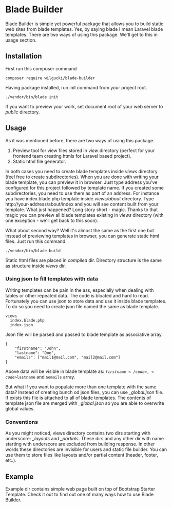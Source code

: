 # Blade Builder

Blade Builder is simple yet powerful package that allows you to build static web sites from blade templates.
Yes, by saying blade I mean Laravel blade templates. There are two ways of using this package. We'll get to this
in usage section.

## Installation

First run this composer command

    composer require wilgucki/blade-builder

Having package installed, run init command from your project root.

    ./vendor/bin/blade init

If you want to preview your work, set document root of your web server to _public_ directory.

## Usage

As it was mentioned before, there are two ways of using this package.

1. Preview tool for view files stored in _view_ directory (perfect for your frontend team creating htmls for Laravel based project).
2. Static html file generator.

In both cases you need to create blade templates inside _views_ directory (feel free to create subdirectories). When you are done with
writing your blade template, you can preview it in browser. Just type address you've configured for this project followed by
template name. If you created some subdirectories, you need to use them as part of an address.
For instance you have index.blade.php template inside _views/about_ directory. Type http://your-address/about/index and you
will see content built from your template. What just happened? Long story short - magic. Thanks to that magic you can preview all
blade templates existing in _views_ directory (with one exception - we'll get back to this soon).

What about second way? Well it's almost the same as the first one but instead of previewing templates in browser, you can
generate static html files. Just run this command

    ./vendor/bin/blade build

Static html files are placed in _compiled_ dir. Directory structure is the same as structure inside _views_ dir.

### Using json to fill templates with data

Writing templates can be pain in the ass, especially when dealing with tables or other repeated data. The code is bloated and
hard to read. Fortunately you can use json to store data and use it inside blade templates. To do so you need to create json file
named the same as blade template.

    views
      index.blade.php
      index.json

Json file will be parsed and passed to blade template as associative array.

    {
        "firstname": "John",
        "lastname": "Doe",
        "emails": ["mail1@mail.com", "mail2@mail.com"]
    }

Above data will be visible in blade template as: <code>$firstname</code>, <code>$lastname</code> and <code>$emails</code> array.

But what if you want to populate more than one template with the same data? Instead of creating bunch od json files, 
you can use _\_global.json_ file. If exists this file is attached to all of blade templates. The contents of template json file
are merged with _\_global.json_ so you are able to overwrite global values.

### Conventions

As you might noticed, views directory contains two dirs starting with underscore: _\_layouts_ and _\_partials_.
These dirs and any other dir with name starting with underscore are excluded from building response. In other words
these directories are invisible for users and static file builder. You can use them to store files like layouts and/or partial content
(header, footer, etc.).

## Example

Example dir contains simple web page built on top of Bootstrap Starter Template. Check it out to find out one of many ways how
to use Blade Builder.
